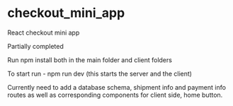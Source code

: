 # checkout_mini_app
React checkout mini app

Partially completed

Run npm install both in the main folder and client folders

To start run - npm run dev (this starts the server and the client)

Currently need to add a database schema, shipment info and payment info routes as well as corresponding components for client side, home button.
